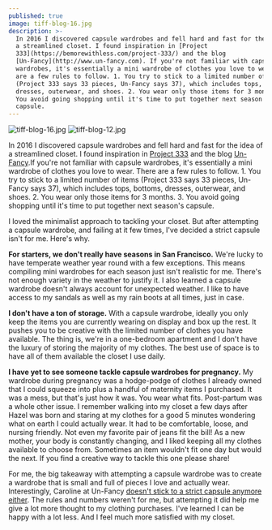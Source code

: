 ```yaml
---
published: true
image: tiff-blog-16.jpg
description: >-
  In 2016 I discovered capsule wardrobes and fell hard and fast for the idea of
  a streamlined closet. I found inspiration in [Project
  333](https://bemorewithless.com/project-333/) and the blog
  [Un-Fancy](http://www.un-fancy.com). If you're not familiar with capsule
  wardrobes, it's essentially a mini wardrobe of clothes you love to wear. There
  are a few rules to follow. 1. You try to stick to a limited number of items
  (Project 333 says 33 pieces, Un-Fancy says 37), which includes tops, bottoms,
  dresses, outerwear, and shoes. 2. You wear only those items for 3 months. 3.
  You avoid going shopping until it's time to put together next season's
  capsule.
---
```


![tiff-blog-16.jpg]({{site.baseurl}}/img/tiff-blog-16.jpg)
![tiff-blog-12.jpg]({{site.baseurl}}/img/tiff-blog-12.jpg)

In 2016 I discovered capsule wardrobes and fell hard and fast for the idea of a streamlined closet. I found inspiration in [Project 333](https://bemorewithless.com/project-333/) and the blog [Un-Fancy](http://www.un-fancy.com).If you're not familiar with capsule wardrobes, it's essentially a mini wardrobe of clothes you love to wear. There are a few rules to follow. 1. You try to stick to a limited number of items (Project 333 says 33 pieces, Un-Fancy says 37), which includes tops, bottoms, dresses, outerwear, and shoes. 2. You wear only those items for 3 months. 3. You avoid going shopping until it's time to put together next season's capsule. 

I loved the minimalist approach to tackling your closet. But after attempting a capsule wardrobe, and failing at it few times, I've decided a strict capsule isn't for me. Here's why. 

**For starters, we don't really have seasons in San Francisco.** We're lucky to have temperate weather year round with a few exceptions. This means compiling mini wardrobes for each season just isn't realistic for me. There's not enough variety in the weather to justify it. I also learned a capsule wardrobe doesn't always account for unexpected weather. I like to have access to my sandals as well as my rain boots at all times, just in case.  

**I don't have a ton of storage.** With a capsule wardrobe, ideally you only keep the items you are currently wearing on display and box up the rest. It pushes you to be creative with the limited number of clothes you have available. The thing is, we're in a one-bedroom apartment and I don't have the luxury of storing the majority of my clothes. The best use of space is to have all of them available the closet I use daily.

**I have yet to see someone tackle capsule wardrobes for pregnancy.** My wardrobe during pregnancy was a hodge-podge of clothes I already owned that I could squeeze into plus a handful of maternity items I purchased. It was a mess, but that's just how it was. You wear what fits. Post-partum was a whole other issue. I remember walking into my closet a few days after Hazel was born and staring at my clothes for a good 5 minutes wondering what on earth I could actually wear. It had to be comfortable, loose, and nursing friendly. Not even my favorite pair of jeans fit the bill! As a new mother, your body is constantly changing, and I liked keeping all my clothes available to choose from. Sometimes an item wouldn't fit one day but would the next. If you find a creative way to tackle this one please share! 

For me, the big takeaway with attempting a capsule wardrobe was to create a wardrobe that is small and full of pieces I love and actually wear. Interestingly, Caroline at Un-Fancy [doesn't stick to a strict capsule anymore either](http://www.un-fancy.com/about/). The rules and numbers weren't for me, but attempting it did help me give a lot more thought to my clothing purchases.  I've learned I can be happy with a lot less. And I feel much more satisfied with my closet.
